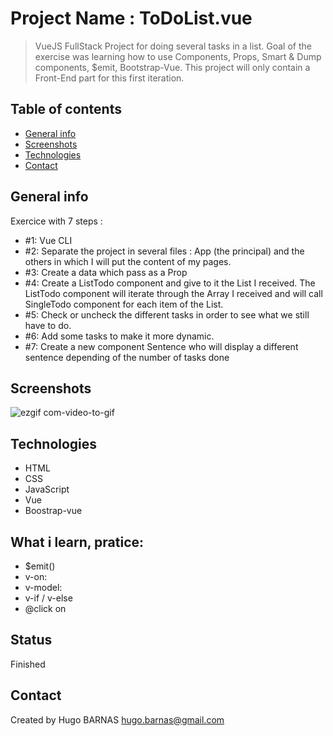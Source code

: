# Project Name : ToDoList.vue
> VueJS FullStack Project for doing several tasks in a list. 
> Goal of the exercise was learning how to use Components, Props, Smart & Dump components, $emit, Bootstrap-Vue.
> This project will only contain a Front-End part for this first iteration.

## Table of contents
* [General info](#general-info)
* [Screenshots](#screenshots)
* [Technologies](#technologies)
* [Contact](#contact)


## General info
Exercice with 7 steps : 
* #1: Vue CLI
* #2: Separate the project in several files : App (the principal) and the others in which I will put the content of my pages.
* #3: Create a data which pass as a Prop
* #4: Create a ListTodo component and give to it the List I received. The ListTodo component will iterate through the Array I received and will call SingleTodo component for each item of the List.
* #5: Check or uncheck the different tasks in order to see what we still have to do.
* #6: Add some tasks to make it more dynamic.
* #7: Create a new component Sentence who will display a different sentence depending of the
number of tasks done


## Screenshots

![ezgif com-video-to-gif](https://user-images.githubusercontent.com/57058997/91483201-9aa66500-e8a7-11ea-85c5-26839e2726c0.gif)


## Technologies
* HTML
* CSS
* JavaScript
* Vue
* Boostrap-vue



## What i learn, pratice: 
<ul>
 <li>$emit()
 <li>v-on:
 <li>v-model:
 <li>v-if / v-else
 <li>@click on
</ul>
 
 
## Status
Finished


## Contact
Created by Hugo BARNAS
hugo.barnas@gmail.com



